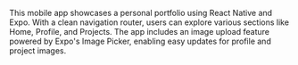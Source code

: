 This mobile app showcases a personal portfolio using React Native and Expo. With a clean navigation router, users can explore various sections like Home, Profile, and Projects. The app includes an image upload feature powered by Expo's Image Picker, enabling easy updates for profile and project images. 
